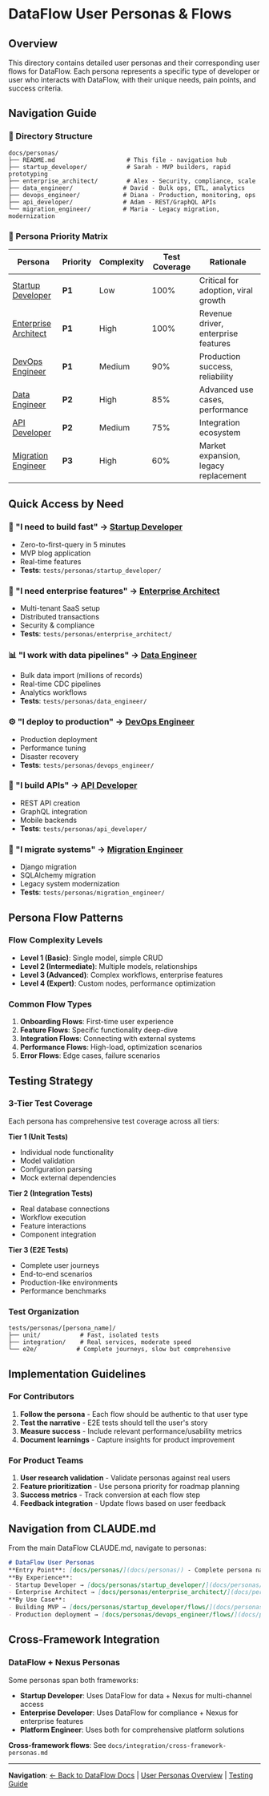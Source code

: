 # DataFlow User Personas & Flows

## Overview

This directory contains detailed user personas and their corresponding user flows for DataFlow. Each persona represents a specific type of developer or user who interacts with DataFlow, with their unique needs, pain points, and success criteria.

## Navigation Guide

### 📁 Directory Structure
```
docs/personas/
├── README.md                    # This file - navigation hub
├── startup_developer/           # Sarah - MVP builders, rapid prototyping
├── enterprise_architect/        # Alex - Security, compliance, scale
├── data_engineer/              # David - Bulk ops, ETL, analytics
├── devops_engineer/            # Diana - Production, monitoring, ops
├── api_developer/              # Adam - REST/GraphQL APIs
└── migration_engineer/         # Maria - Legacy migration, modernization
```

### 🎯 Persona Priority Matrix

| Persona | Priority | Complexity | Test Coverage | Rationale |
|---------|----------|------------|---------------|-----------|
| [Startup Developer](startup_developer/) | **P1** | Low | 100% | Critical for adoption, viral growth |
| [Enterprise Architect](enterprise_architect/) | **P1** | High | 100% | Revenue driver, enterprise features |
| [DevOps Engineer](devops_engineer/) | **P1** | Medium | 90% | Production success, reliability |
| [Data Engineer](data_engineer/) | **P2** | High | 85% | Advanced use cases, performance |
| [API Developer](api_developer/) | **P2** | Medium | 75% | Integration ecosystem |
| [Migration Engineer](migration_engineer/) | **P3** | High | 60% | Market expansion, legacy replacement |

## Quick Access by Need

### 🚀 "I need to build fast" → [Startup Developer](startup_developer/)
- Zero-to-first-query in 5 minutes
- MVP blog application
- Real-time features
- **Tests**: `tests/personas/startup_developer/`

### 🏢 "I need enterprise features" → [Enterprise Architect](enterprise_architect/)
- Multi-tenant SaaS setup
- Distributed transactions
- Security & compliance
- **Tests**: `tests/personas/enterprise_architect/`

### 📊 "I work with data pipelines" → [Data Engineer](data_engineer/)
- Bulk data import (millions of records)
- Real-time CDC pipelines
- Analytics workflows
- **Tests**: `tests/personas/data_engineer/`

### ⚙️ "I deploy to production" → [DevOps Engineer](devops_engineer/)
- Production deployment
- Performance tuning
- Disaster recovery
- **Tests**: `tests/personas/devops_engineer/`

### 🔌 "I build APIs" → [API Developer](api_developer/)
- REST API creation
- GraphQL integration
- Mobile backends
- **Tests**: `tests/personas/api_developer/`

### 🔄 "I migrate systems" → [Migration Engineer](migration_engineer/)
- Django migration
- SQLAlchemy migration
- Legacy system modernization
- **Tests**: `tests/personas/migration_engineer/`

## Persona Flow Patterns

### Flow Complexity Levels
- **Level 1 (Basic)**: Single model, simple CRUD
- **Level 2 (Intermediate)**: Multiple models, relationships
- **Level 3 (Advanced)**: Complex workflows, enterprise features
- **Level 4 (Expert)**: Custom nodes, performance optimization

### Common Flow Types
1. **Onboarding Flows**: First-time user experience
2. **Feature Flows**: Specific functionality deep-dive
3. **Integration Flows**: Connecting with external systems
4. **Performance Flows**: High-load, optimization scenarios
5. **Error Flows**: Edge cases, failure scenarios

## Testing Strategy

### 3-Tier Test Coverage
Each persona has comprehensive test coverage across all tiers:

**Tier 1 (Unit Tests)**
- Individual node functionality
- Model validation
- Configuration parsing
- Mock external dependencies

**Tier 2 (Integration Tests)**
- Real database connections
- Workflow execution
- Feature interactions
- Component integration

**Tier 3 (E2E Tests)**
- Complete user journeys
- End-to-end scenarios
- Production-like environments
- Performance benchmarks

### Test Organization
```
tests/personas/[persona_name]/
├── unit/           # Fast, isolated tests
├── integration/    # Real services, moderate speed
└── e2e/           # Complete journeys, slow but comprehensive
```

## Implementation Guidelines

### For Contributors
1. **Follow the persona** - Each flow should be authentic to that user type
2. **Test the narrative** - E2E tests should tell the user's story
3. **Measure success** - Include relevant performance/usability metrics
4. **Document learnings** - Capture insights for product improvement

### For Product Teams
1. **User research validation** - Validate personas against real users
2. **Feature prioritization** - Use persona priority for roadmap planning
3. **Success metrics** - Track conversion at each flow step
4. **Feedback integration** - Update flows based on user feedback

## Navigation from CLAUDE.md

From the main DataFlow CLAUDE.md, navigate to personas:

```markdown
# DataFlow User Personas
**Entry Point**: [docs/personas/](docs/personas/) - Complete persona navigation
**By Experience**:
- Startup Developer → [docs/personas/startup_developer/](docs/personas/startup_developer/)
- Enterprise Architect → [docs/personas/enterprise_architect/](docs/personas/enterprise_architect/)
**By Use Case**:
- Building MVP → [docs/personas/startup_developer/flows/](docs/personas/startup_developer/flows/)
- Production deployment → [docs/personas/devops_engineer/flows/](docs/personas/devops_engineer/flows/)
```

## Cross-Framework Integration

### DataFlow + Nexus Personas
Some personas span both frameworks:

- **Startup Developer**: Uses DataFlow for data + Nexus for multi-channel access
- **Enterprise Developer**: Uses DataFlow for compliance + Nexus for enterprise features
- **Platform Engineer**: Uses both for comprehensive platform solutions

**Cross-framework flows**: See `docs/integration/cross-framework-personas.md`

---

**Navigation**: [← Back to DataFlow Docs](../README.md) | [User Personas Overview](./README.md) | [Testing Guide](../../tests/README.md)
